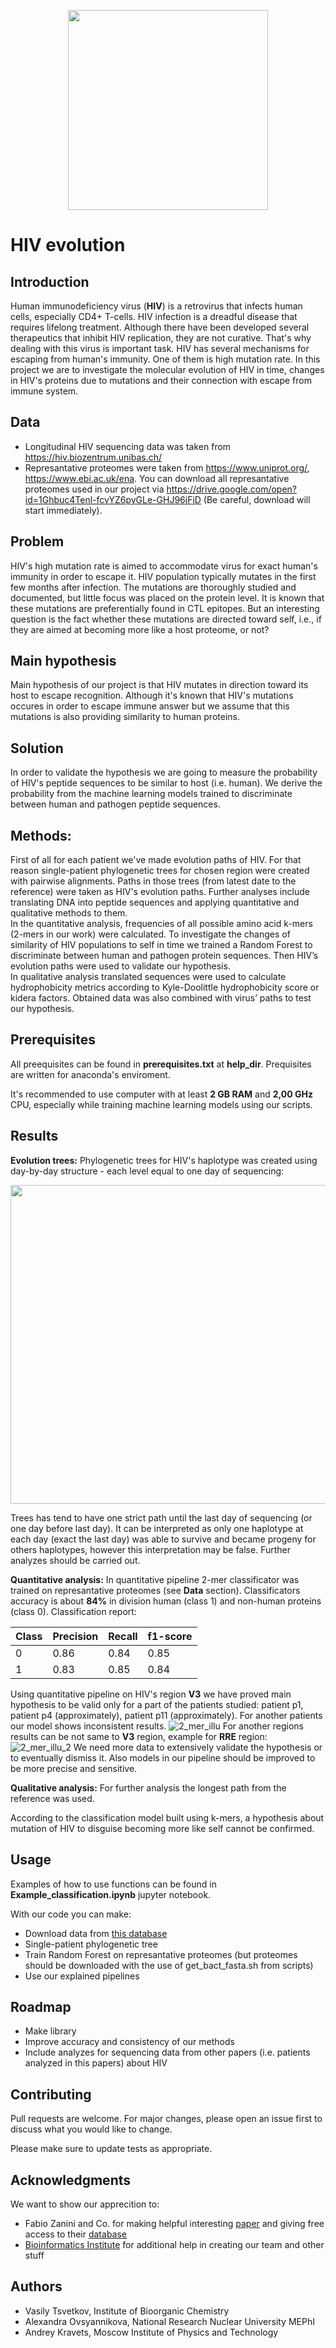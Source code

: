 <p align="center">
  <img width="320" height="320" src="https://static.tildacdn.com/tild6464-3064-4237-a433-383539613333/bi_logo.png">
</p> 

# HIV evolution

## Introduction
Human immunodeficiency virus (**HIV**) is a retrovirus that infects human cells, especially CD4+ T-cells. HIV infection is a dreadful disease that requires lifelong treatment. Although there have been developed several therapeutics that inhibit HIV replication, they are not curative. That's why dealing with this virus is important task. HIV has several mechanisms for escaping from human's immunity. One of them is high mutation rate. In this project we are to investigate the molecular evolution of HIV in time, changes in HIV's proteins due to mutations and their connection with escape from immune system.

## Data
* Longitudinal HIV sequencing data was taken from https://hiv.biozentrum.unibas.ch/  
* Represantative proteomes were taken from  https://www.uniprot.org/, https://www.ebi.ac.uk/ena. 
You can download all represantative proteomes used in our project via https://drive.google.com/open?id=1Ghbuc4Tenl-fcvYZ6pyGLe-GHJ96jFjD (Be careful, download will start immediately).

## Problem
HIV's high mutation rate is aimed to accommodate virus for exact human's immunity in order to escape it. HIV population typically mutates in the first few months after infection. The mutations are thoroughly studied and documented, but little focus was placed on the protein level. It is known that these mutations are preferentially found in CTL epitopes. But an interesting question is the fact whether these mutations are directed toward self, i.e., if they are aimed at becoming more like a host proteome, or not?

## Main hypothesis
Main hypothesis of our project is that HIV mutates in direction toward its host to escape recognition. Although it's known that HIV's mutations occures in order to escape immune answer but we assume that this mutations is also providing similarity to human proteins.  

## Solution
In order to validate the hypothesis we are going to measure the probability of HIV's peptide sequences to be similar to host (i.e. human). We derive the probability from the machine learning models trained to discriminate between human and pathogen peptide sequences.

## Methods:
First of all for each patient we've made evolution paths of HIV. For that reason single-patient phylogenetic trees for chosen region were created with pairwise alignments. Paths in those trees (from latest date to the reference) were taken as HIV's evolution paths. Further analyses include translating DNA into peptide sequences and applying quantitative and qualitative methods to them.  
In the quantitative analysis, frequencies of all possible amino acid k-mers (2-mers in our work) were calculated. To investigate the changes of similarity of HIV populations to self in time we trained a Random Forest to discriminate between human and pathogen protein sequences. Then HIV’s evolution paths were used to validate our hypothesis.  
In qualitative analysis translated sequences were used to calculate hydrophobicity metrics according to Kyle-Doolittle hydrophobicity score or kidera factors. Obtained data was also combined with virus’ paths to test our hypothesis.  

## Prerequisites
All preequisites can be found in **prerequisites.txt** at **help_dir**. Prequisites are written for anaconda's enviroment.

It's recommended to use computer with at least **2 GB RAM** and **2,00 GHz** CPU, especially while training machine learning models using our scripts.

## Results

**Evolution trees:**
Phylogenetic trees for HIV's haplotype was created using day-by-day structure - each level equal to one day of sequencing:
<p align="center">
  <img width="597" height="510" src="https://github.com/tsvvas/hiv_project/raw/dev_andrew_classification/results/examples/tree_example.png">
</p> 

Trees has tend to have one strict path until the last day of sequencing (or one day before last day). It can be interpreted as only one haplotype at each day (exact the last day) was able to survive and became progeny for others haplotypes, however this interpretation may be false. Further analyzes should be carried out.

**Quantitative analysis:**
In quantitative pipeline 2-mer classificator was trained on represantative proteomes (see **Data** section). Classificators accuracy is about **84%** in division human (class 1) and non-human proteins (class 0). Classification report:

<center>

| Class | Precision | Recall | f1-score |
| ------------- | ------------- | ------------- | ------------- |
| 0 | 0.86 | 0.84 | 0.85 |
| 1 | 0.83 | 0.85 | 0.84 |

</center>

Using quantitative pipeline on HIV's region **V3** we have proved main hypothesis to be valid only for a part of the patients studied: patient p1, patient p4 (approximately), patient p11 (approximately). For another patients our model shows inconsistent results.
![2_mer_illu](https://github.com/tsvvas/hiv_project/raw/dev_andrew_classification/results/frequency_2_mer_plot/2_mer_plot.png)
For another regions results can be not same to **V3** region, example for **RRE** region:  
![2_mer_illu_2](https://github.com/tsvvas/hiv_project/raw/dev_andrew_classification/results/frequency_2_mer_plot/2_mer_plot_RRE.png)
We need more data to extensively validate the hypothesis or to eventually dismiss it. Also models in our pipeline should be improved to be more precise and sensitive.  

**Qualitative analysis:**
For further analysis the longest path from the reference was used.

According to the classification model built using k-mers, a hypothesis about mutation of HIV to disguise becoming more like self cannot be confirmed.


## Usage

Examples of how to use functions can be found in **Example_classification.ipynb** jupyter notebook.  

With our code you can make:  

* Download data from [this database](https://hiv.biozentrum.unibas.ch/)  
* Single-patient phylogenetic tree  
* Train Random Forest on represantative proteomes (but proteomes should be downloaded with the use of get_bact_fasta.sh from scripts)  
* Use our explained pipelines  

## Roadmap

- Make library
- Improve accuracy and consistency of our methods
- Include analyzes for sequencing data from other papers (i.e. patients analyzed in this papers) about HIV

## Contributing
Pull requests are welcome. For major changes, please open an issue first to discuss what you would like to change.

Please make sure to update tests as appropriate.

## Acknowledgments
We want to show our apprecition to:
- Fabio Zanini and Co. for making helpful interesting [paper](https://elifesciences.org/articles/11282) and giving free access to their [database](https://hiv.biozentrum.unibas.ch)
- [Bioinformatics Institute](https://bioinf.me/en) for additional help in creating our team and other stuff

## Authors

- Vasily Tsvetkov, Institute of Bioorganic Chemistry
- Alexandra Ovsyannikova, National Research Nuclear University MEPhI
- Andrey Kravets, Moscow Institute of Physics and Technology
